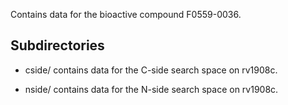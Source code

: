 Contains data for the bioactive compound F0559-0036.

## Subdirectories

- cside/ contains data for the C-side search space on rv1908c.

- nside/ contains data for the N-side search space on rv1908c.

